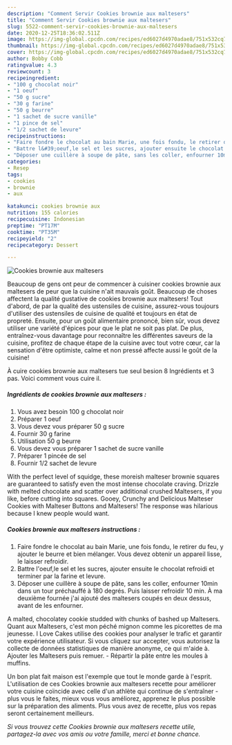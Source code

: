 ```yaml
---
description: "Comment Servir Cookies brownie aux maltesers"
title: "Comment Servir Cookies brownie aux maltesers"
slug: 5522-comment-servir-cookies-brownie-aux-maltesers
date: 2020-12-25T18:36:02.511Z
image: https://img-global.cpcdn.com/recipes/ed6027d4970adae8/751x532cq70/cookies-brownie-aux-maltesers-photo-principale-de-la-recette.jpg
thumbnail: https://img-global.cpcdn.com/recipes/ed6027d4970adae8/751x532cq70/cookies-brownie-aux-maltesers-photo-principale-de-la-recette.jpg
cover: https://img-global.cpcdn.com/recipes/ed6027d4970adae8/751x532cq70/cookies-brownie-aux-maltesers-photo-principale-de-la-recette.jpg
author: Bobby Cobb
ratingvalue: 4.3
reviewcount: 3
recipeingredient:
- "100 g chocolat noir"
- "1 oeuf"
- "50 g sucre"
- "30 g farine"
- "50 g beurre"
- "1 sachet de sucre vanille"
- "1 pince de sel"
- "1/2 sachet de levure"
recipeinstructions:
- "Faire fondre le chocolat au bain Marie, une fois fondu, le retirer du feu, y ajouter le beurre et bien mélanger. Vous devez obtenir un appareil lisse, le laisser refroidir."
- "Battre l&#39;oeuf,le sel et les sucres, ajouter ensuite le chocolat refroidi et terminer par la farine et levure."
- "Déposer une cuillère à soupe de pâte, sans les coller, enfourner 10min dans un tour préchauffé à 180 degrés. Puis laisser refroidir 10 min. À ma deuxième fournée j&#39;ai ajouté des maltesers coupés en deux dessus, avant de les enfourner."
categories:
- Resep
tags:
- cookies
- brownie
- aux

katakunci: cookies brownie aux 
nutrition: 155 calories
recipecuisine: Indonesian
preptime: "PT17M"
cooktime: "PT35M"
recipeyield: "2"
recipecategory: Dessert

---
```



![Cookies brownie aux maltesers](https://img-global.cpcdn.com/recipes/ed6027d4970adae8/751x532cq70/cookies-brownie-aux-maltesers-photo-principale-de-la-recette.jpg)

Beaucoup de gens ont peur de commencer à cuisiner cookies brownie aux maltesers de peur que la cuisine n'ait mauvais goût. Beaucoup de choses affectent la qualité gustative de cookies brownie aux maltesers! Tout d'abord, de par la qualité des ustensiles de cuisine, assurez-vous toujours d'utiliser des ustensiles de cuisine de qualité et toujours en état de propreté. Ensuite, pour un goût alimentaire prononcé, bien sûr, vous devez utiliser une variété d'épices pour que le plat ne soit pas plat. De plus, entraînez-vous davantage pour reconnaître les différentes saveurs de la cuisine, profitez de chaque étape de la cuisine avec tout votre cœur, car la sensation d'être optimiste, calme et non pressé affecte aussi le goût de la cuisine!

<!--inarticleads1-->

À cuire cookies brownie aux maltesers tue seul besion 8 Ingrédients et 3 pas. Voici comment vous cuire il.

##### Ingrédients de cookies brownie aux maltesers :

1. Vous avez besoin 100 g chocolat noir
1. Préparer 1 oeuf
1. Vous devez vous préparer 50 g sucre
1. Fournir 30 g farine
1. Utilisation 50 g beurre
1. Vous devez vous préparer 1 sachet de sucre vanille
1. Préparer 1 pincée de sel
1. Fournir 1/2 sachet de levure


With the perfect level of squidge, these moreish malteser brownie squares are guaranteed to satisfy even the most intense chocolate craving. Drizzle with melted chocolate and scatter over additional crushed Maltesers, if you like, before cutting into squares. Gooey, Crunchy and Delicious Malteser Cookies with Malteser Buttons and Maltesers! The response was hilarious because I knew people would want. 

<!--inarticleads2-->

##### Cookies brownie aux maltesers instructions :

1. Faire fondre le chocolat au bain Marie, une fois fondu, le retirer du feu, y ajouter le beurre et bien mélanger. Vous devez obtenir un appareil lisse, le laisser refroidir.
1. Battre l&#39;oeuf,le sel et les sucres, ajouter ensuite le chocolat refroidi et terminer par la farine et levure.
1. Déposer une cuillère à soupe de pâte, sans les coller, enfourner 10min dans un tour préchauffé à 180 degrés. Puis laisser refroidir 10 min. À ma deuxième fournée j&#39;ai ajouté des maltesers coupés en deux dessus, avant de les enfourner.


A malted, chocolatey cookie studded with chunks of bashed up Maltesers. Quant aux Maltesers, c&#39;est mon péché mignon comme les picorettes de ma jeunesse. I Love Cakes utilise des cookies pour analyser le trafic et garantir votre expérience utilisateur. Si vous cliquez sur accepter, vous autorisez la collecte de données statistiques de manière anonyme, ce qui m&#39;aide à. Ajouter les Maltesers puis remuer. - Répartir la pâte entre les moules à muffins. 

<!--inarticleads1-->

<p>
Un bon plat fait maison est l'exemple que tout le monde garde à l'esprit. L'utilisation de ces Cookies brownie aux maltesers recette pour améliorer votre cuisine coïncide avec celle d'un athlète qui continue de s'entraîner - plus vous le faites, mieux vous vous améliorez, apprenez le plus possible sur la préparation des aliments. Plus vous avez de recette, plus vos repas seront certainement meilleurs.
</p>

<p>
<i>Si vous trouvez cette Cookies brownie aux maltesers recette utile, partagez-la avec vos amis ou votre famille, merci et bonne chance.</i>
</p>
